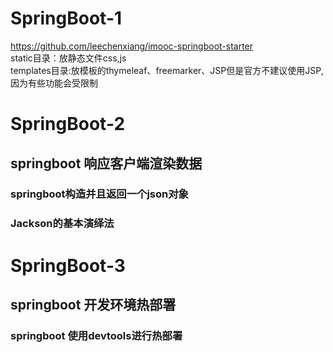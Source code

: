 # SpringBoot-1
https://github.com/leechenxiang/imooc-springboot-starter<br> 
static目录：放静态文件css,js<br> 
templates目录:放模板的thymeleaf、freemarker、JSP但是官方不建议使用JSP,因为有些功能会受限制<br> 

# SpringBoot-2
## springboot 响应客户端渲染数据
### springboot构造并且返回一个json对象
### Jackson的基本演绎法

# SpringBoot-3
## springboot 开发环境热部署
### springboot 使用devtools进行热部署